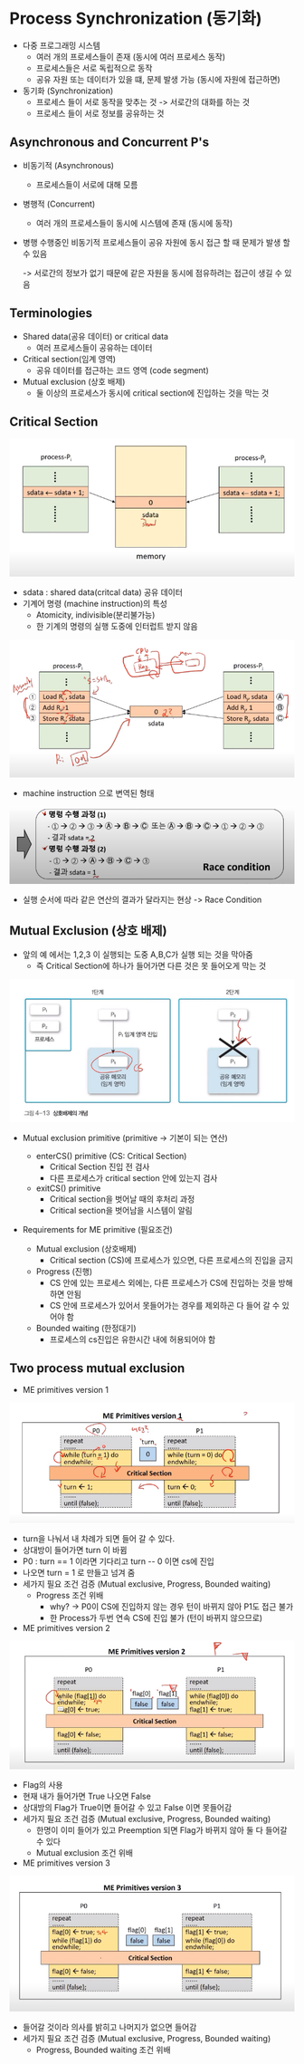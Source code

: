 # Process Synchronization (동기화)

- 다중 프로그래밍 시스템
  - 여러 개의 프로세스들이 존재 (동시에 여러 프로세스 동작)
  - 프로세스들은 서로 독립적으로 동작
  - 공유 자원 또는 데이터가 있을 떄, 문제 발생 가능 (동시에 자원에 접근하면)
- 동기화 (Synchronization)
  - 프로세스 들이 서로 동작을 맞추는 것 -> 서로간의 대화를 하는 것
  - 프로세스 들이 서로 정보를 공유하는 것

## Asynchronous and Concurrent P's

- 비동기적 (Asynchronous)

  - 프로세스들이 서로에 대해 모름

- 병행적 (Concurrent)

  - 여러 개의 프로세스들이 동시에 시스템에 존재 (동시에 동작)

- 병행 수행중인 비동기적 프로세스들이 공유 자원에 동시 접근 할 때 문제가 발생 할 수 있음

  -> 서로간의 정보가 없기 때문에 같은 자원을 동시에 점유하려는 접근이 생길 수 있음

## Terminologies

- Shared data(공유 데이터) or critical data
  - 여러 프로세스들이 공유하는 데이터
- Critical section(임계 영역)
  - 공유 데이터를 접근하는 코드 영역 (code segment)
- Mutual exclusion (상호 배제)
  - 둘 이상의 프로세스가 동시에 critical section에 진입하는 것을 막는 것

## Critical Section

![image-20200920231026447](images\image-20200920231026447.png)

- sdata : shared data(critcal data) 공유 데이터
- 기계어 명령 (machine instruction)의 특성
  - Atomicity, indivisible(분리불가능)
  - 한 기계의 명령의 실행 도중에 인터럽트 받지 않음

![image-20200920231443080](images\image-20200920231443080.png)

- machine instruction 으로 변역된 형태

![image-20200920231655390](images\image-20200920231655390.png)

- 실행 순서에 따라 같은 연산의 결과가 달라지는 현상 -> Race Condition

##  Mutual Exclusion (상호 배제)

- 앞의 예 에서는 1,2,3 이 실행되는 도중 A,B,C가 실행 되는 것을 막아줌 
  - 즉 Critical Section에 하나가 들어가면 다른 것은 못 들어오게 막는 것

![image-20200920232023163](images\image-20200920232023163.png)

- Mutual exclusion primitive (primitive -> 기본이 되는 연산)
  - enterCS()  primitive  (CS: Critical Section)
    - Critical Section 진입 전 검사
    - 다른 프로세스가 critical section 안에 있는지 검사
  - exitCS() primitive
    - Critical section을 벗어날 때의 후처리 과정
    - Critical section을 벗어남을 시스템이 알림

- Requirements for ME primitive (필요조건)
  - Mutual exclusion (상호배제)
    - Critical section (CS)에 프로세스가 있으면, 다른 프로세스의 진입을 금지
  - Progress (진행)
    - CS 안에 있는 프로세스 외에는, 다른 프로세스가 CS에 진입하는 것을 방해하면 안됨
    - CS 안에 프로세스가 있어서 못들어가는 경우를 제외하곤 다 들어 갈 수 있어야 함
  - Bounded waiting (한정대기)
    - 프로세스의 cs진입은 유한시간 내에 허용되어야 함

## Two process mutual exclusion

- ME primitives version 1

![image-20200920232745031](images\image-20200920232745031.png)

- turn을 나눠서 내 차례가 되면 들어 갈 수 있다.	
- 상대방이 들어가면 turn 이 바뀜
- P0 : turn == 1 이라면 기다리고 turn -- 0 이면 cs에 진입
- 나오면 turn = 1 로 만들고 넘겨 줌
- 세가지 필요 조건 검증 (Mutual exclusive, Progress, Bounded waiting)
  - Progress 조건 위배 
    - why? -> P0이 CS에 진입하지 않는 경우 턴이 바뀌지 않아 P1도 접근 불가
    - 한 Process가 두번 연속 CS에 진입 불가 (턴이 바뀌지 않으므로)
- ME primitives version 2

![image-20200920233343725](images\image-20200920233343725.png)

- Flag의 사용
- 현재 내가 들어가면 True 나오면 False
- 상대방의 Flag가 True이면 들어갈 수 있고 False 이면 못들어감
- 세가지 필요 조건 검증 (Mutual exclusive, Progress, Bounded waiting)
  - 한명이 이미 들어가 있고 Preemption 되면 Flag가 바뀌지 않아 둘 다 들어갈 수 있다
  - Mutual exclusion 조건 위배
- ME primitives version 3

![image-20200920233800769](images\image-20200920233800769.png)

- 들어갈 것이라 의사를 밝히고 나머지가 없으면 들어감
- 세가지 필요 조건 검증 (Mutual exclusive, Progress, Bounded waiting)
  - Progress, Bounded waiting 조건 위배 